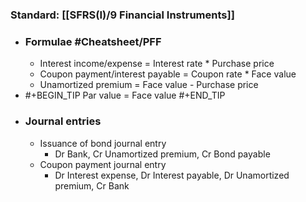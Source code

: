 ### **Standard**: [[SFRS(I)/9 Financial Instruments]]
- ### Formulae #Cheatsheet/PFF
	- Interest income/expense = Interest rate * Purchase price
	- Coupon payment/interest payable = Coupon rate * Face value
	- Unamortized premium = Face value - Purchase price
- #+BEGIN_TIP
  Par value = Face value
  #+END_TIP
- ### Journal entries
	- Issuance of bond journal entry
		- Dr Bank, Cr Unamortized premium, Cr Bond payable
	- Coupon payment journal entry
		- Dr Interest expense, Dr Interest payable, Dr Unamortized premium, Cr Bank